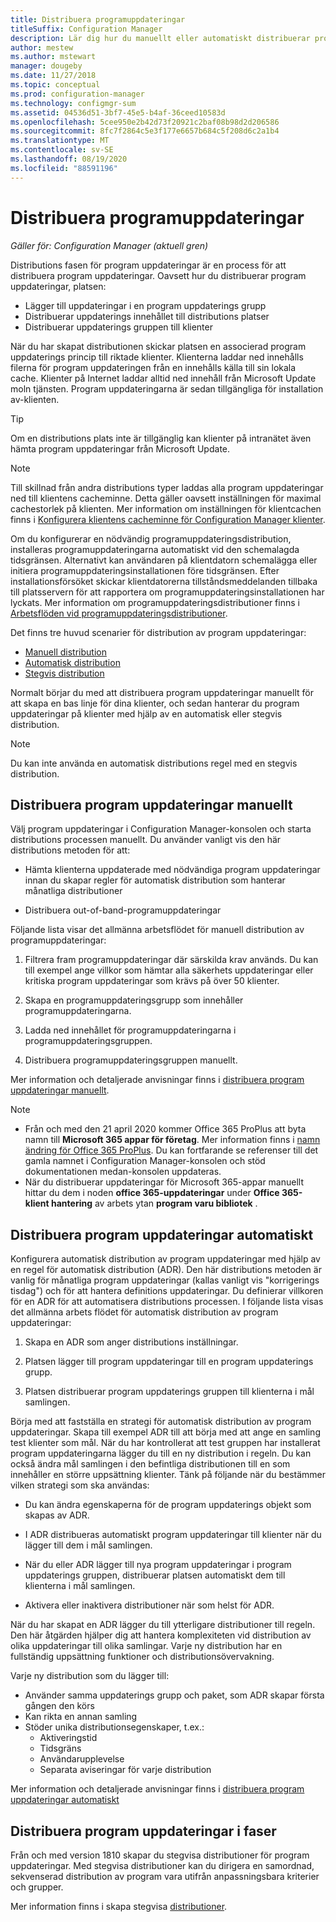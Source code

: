 ```yaml
---
title: Distribuera programuppdateringar
titleSuffix: Configuration Manager
description: Lär dig hur du manuellt eller automatiskt distribuerar program uppdateringar i Configuration Manager-konsolen.
author: mestew
ms.author: mstewart
manager: dougeby
ms.date: 11/27/2018
ms.topic: conceptual
ms.prod: configuration-manager
ms.technology: configmgr-sum
ms.assetid: 04536d51-3bf7-45e5-b4af-36ceed10583d
ms.openlocfilehash: 5cee950e2b42d73f20921c2baf08b98d2d206586
ms.sourcegitcommit: 8fc7f2864c5e3f177e6657b684c5f208d6c2a1b4
ms.translationtype: MT
ms.contentlocale: sv-SE
ms.lasthandoff: 08/19/2020
ms.locfileid: "88591196"
---
```

# <a name="deploy-software-updates"></a>Distribuera programuppdateringar  

*Gäller för: Configuration Manager (aktuell gren)*

Distributions fasen för program uppdateringar är en process för att distribuera program uppdateringar. Oavsett hur du distribuerar program uppdateringar, platsen:
- Lägger till uppdateringar i en program uppdaterings grupp
- Distribuerar uppdaterings innehållet till distributions platser
- Distribuerar uppdaterings gruppen till klienter  

När du har skapat distributionen skickar platsen en associerad program uppdaterings princip till riktade klienter. Klienterna laddar ned innehålls filerna för program uppdateringen från en innehålls källa till sin lokala cache. Klienter på Internet laddar alltid ned innehåll från Microsoft Update moln tjänsten. Program uppdateringarna är sedan tillgängliga för installation av-klienten.   

> [!Tip]  
>  Om en distributions plats inte är tillgänglig kan klienter på intranätet även hämta program uppdateringar från Microsoft Update.  

> [!NOTE]  
>  Till skillnad från andra distributions typer laddas alla program uppdateringar ned till klientens cacheminne. Detta gäller oavsett inställningen för maximal cachestorlek på klienten. Mer information om inställningen för klientcachen finns i [Konfigurera klientens cacheminne för Configuration Manager klienter](../../core/clients/manage/manage-clients.md#BKMK_ClientCache).  

Om du konfigurerar en nödvändig programuppdateringsdistribution, installeras programuppdateringarna automatiskt vid den schemalagda tidsgränsen. Alternativt kan användaren på klientdatorn schemalägga eller initiera programuppdateringsinstallationen före tidsgränsen. Efter installationsförsöket skickar klientdatorerna tillståndsmeddelanden tillbaka till platsservern för att rapportera om programuppdateringsinstallationen har lyckats. Mer information om programuppdateringsdistributioner finns i [Arbetsflöden vid programuppdateringsdistributioner](../understand/software-updates-introduction.md#BKMK_DeploymentWorkflows).  

Det finns tre huvud scenarier för distribution av program uppdateringar: 
- [Manuell distribution](#BKMK_ManualDeployment)  
- [Automatisk distribution](#bkmk_auto)  
- [Stegvis distribution](#bkmk_phased)  

Normalt börjar du med att distribuera program uppdateringar manuellt för att skapa en bas linje för dina klienter, och sedan hanterar du program uppdateringar på klienter med hjälp av en automatisk eller stegvis distribution.  

> [!Note]  
> Du kan inte använda en automatisk distributions regel med en stegvis distribution.



## <a name="manually-deploy-software-updates"></a><a name="BKMK_ManualDeployment"></a> Distribuera program uppdateringar manuellt
Välj program uppdateringar i Configuration Manager-konsolen och starta distributions processen manuellt. Du använder vanligt vis den här distributions metoden för att:  

- Hämta klienterna uppdaterade med nödvändiga program uppdateringar innan du skapar regler för automatisk distribution som hanterar månatliga distributioner  

- Distribuera out-of-band-programuppdateringar  


Följande lista visar det allmänna arbetsflödet för manuell distribution av programuppdateringar:  

1. Filtrera fram programuppdateringar där särskilda krav används. Du kan till exempel ange villkor som hämtar alla säkerhets uppdateringar eller kritiska program uppdateringar som krävs på över 50 klienter.  

2. Skapa en programuppdateringsgrupp som innehåller programuppdateringarna.  

3. Ladda ned innehållet för programuppdateringarna i programuppdateringsgruppen.  

4. Distribuera programuppdateringsgruppen manuellt.  

Mer information och detaljerade anvisningar finns i [distribuera program uppdateringar manuellt](manually-deploy-software-updates.md).

> [!Note]
> - Från och med den 21 april 2020 kommer Office 365 ProPlus att byta namn till **Microsoft 365 appar för företag**. Mer information finns i [namn ändring för Office 365 ProPlus](https://docs.microsoft.com/deployoffice/name-change). Du kan fortfarande se referenser till det gamla namnet i Configuration Manager-konsolen och stöd dokumentationen medan-konsolen uppdateras.
> - När du distribuerar uppdateringar för Microsoft 365-appar manuellt hittar du dem i noden **office 365-uppdateringar** under **Office 365-klient hantering** av arbets ytan **program varu bibliotek** . 

## <a name="automatically-deploy-software-updates"></a><a name="bkmk_auto"></a> Distribuera program uppdateringar automatiskt

Konfigurera automatisk distribution av program uppdateringar med hjälp av en regel för automatisk distribution (ADR). Den här distributions metoden är vanlig för månatliga program uppdateringar (kallas vanligt vis "korrigerings tisdag") och för att hantera definitions uppdateringar. Du definierar villkoren för en ADR för att automatisera distributions processen. I följande lista visas det allmänna arbets flödet för automatisk distribution av program uppdateringar:  

1.  Skapa en ADR som anger distributions inställningar.  

2.  Platsen lägger till program uppdateringar till en program uppdaterings grupp.  

3.  Platsen distribuerar program uppdaterings gruppen till klienterna i mål samlingen.  

Börja med att fastställa en strategi för automatisk distribution av program uppdateringar. Skapa till exempel ADR till att börja med att ange en samling test klienter som mål. När du har kontrollerat att test gruppen har installerat program uppdateringarna lägger du till en ny distribution i regeln. Du kan också ändra mål samlingen i den befintliga distributionen till en som innehåller en större uppsättning klienter. Tänk på följande när du bestämmer vilken strategi som ska användas:  

- Du kan ändra egenskaperna för de program uppdaterings objekt som skapas av ADR.   

- I ADR distribueras automatiskt program uppdateringar till klienter när du lägger till dem i mål samlingen.  

- När du eller ADR lägger till nya program uppdateringar i program uppdaterings gruppen, distribuerar platsen automatiskt dem till klienterna i mål samlingen.  

- Aktivera eller inaktivera distributioner när som helst för ADR.  


När du har skapat en ADR lägger du till ytterligare distributioner till regeln. Den här åtgärden hjälper dig att hantera komplexiteten vid distribution av olika uppdateringar till olika samlingar. Varje ny distribution har en fullständig uppsättning funktioner och distributionsövervakning.  

Varje ny distribution som du lägger till:  

- Använder samma uppdaterings grupp och paket, som ADR skapar första gången den körs  
- Kan rikta en annan samling  
- Stöder unika distributionsegenskaper, t.ex.:  
  -   Aktiveringstid  
  -   Tidsgräns  
  -   Användarupplevelse  
  -   Separata aviseringar för varje distribution  


Mer information och detaljerade anvisningar finns i [distribuera program uppdateringar automatiskt](automatically-deploy-software-updates.md)



## <a name="deploy-software-updates-in-phases"></a><a name="bkmk_phased"></a> Distribuera program uppdateringar i faser

<!--1358146-->
Från och med version 1810 skapar du stegvisa distributioner för program uppdateringar. Med stegvisa distributioner kan du dirigera en samordnad, sekvenserad distribution av program vara utifrån anpassningsbara kriterier och grupper.

Mer information finns i skapa stegvisa [distributioner](../../osd/deploy-use/create-phased-deployment-for-task-sequence.md?toc=/mem/configmgr/sum/toc.json&bc=/mem/configmgr/sum/breadcrumb/toc.json).

